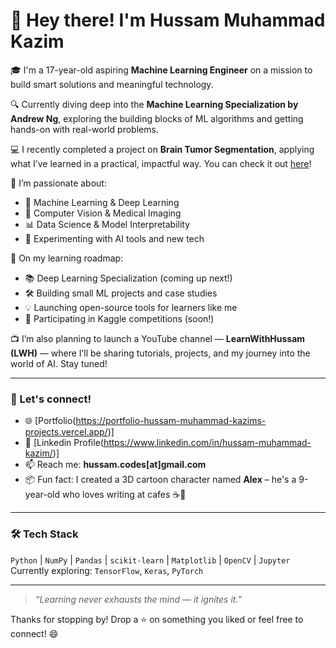 # 👋 Hey there! I'm Hussam Muhammad Kazim

🎓 I'm a 17-year-old aspiring **Machine Learning Engineer** on a mission to build smart solutions and meaningful technology.

🔍 Currently diving deep into the **Machine Learning Specialization by Andrew Ng**, exploring the building blocks of ML algorithms and getting hands-on with real-world problems.

💻 I recently completed a project on **Brain Tumor Segmentation**, applying what I’ve learned in a practical, impactful way. You can check it out [here](https://github.com/HussamMuhammadKazim/brain-tumor-segmentation)!

🚀 I’m passionate about:
- 🤖 Machine Learning & Deep Learning
- 🧠 Computer Vision & Medical Imaging
- 📊 Data Science & Model Interpretability
- 🧪 Experimenting with AI tools and new tech

🌱 On my learning roadmap:
- 📚 Deep Learning Specialization (coming up next!)
- 🛠 Building small ML projects and case studies
- 💡 Launching open-source tools for learners like me
- 🧩 Participating in Kaggle competitions (soon!)

📺 I’m also planning to launch a YouTube channel — **LearnWithHussam (LWH)** — where I’ll be sharing tutorials, projects, and my journey into the world of AI. Stay tuned!

---

### 📌 Let's connect!
- 🌐 [Portfolio(https://portfolio-hussam-muhammad-kazims-projects.vercel.app/)]
- 💼 [Linkedin Profile(https://www.linkedin.com/in/hussam-muhammad-kazim/)]
- 📫 Reach me: **hussam.codes[at]gmail.com**
- 📦 Fun fact: I created a 3D cartoon character named **Alex** – he's a 9-year-old who loves writing at cafes ☕️📓

---

### 🛠️ Tech Stack
`Python` | `NumPy` | `Pandas` | `scikit-learn` | `Matplotlib` | `OpenCV` | `Jupyter`  
Currently exploring: `TensorFlow`, `Keras`, `PyTorch`

---

> _“Learning never exhausts the mind — it ignites it.”_

Thanks for stopping by! Drop a ⭐️ on something you liked or feel free to connect! 😄

